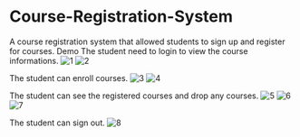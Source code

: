 # Course-Registration-System
A course registration system that allowed students to sign up and register for courses.
Demo
The student need to login to view the course informations.
![1](https://user-images.githubusercontent.com/98793421/218206413-be790fbe-18da-4674-805b-55d286767cb5.jpg)
![2](https://user-images.githubusercontent.com/98793421/218206416-d6fdd66f-a99e-443d-b9a4-5071ef0410c9.jpg)

The student can enroll courses.
![3](https://user-images.githubusercontent.com/98793421/218206418-8e117c40-7e47-4935-ba98-207a157ad11d.jpg)
![4](https://user-images.githubusercontent.com/98793421/218206420-8969d9e3-77a2-4ea7-b352-45bd60ef583e.jpg)

The student can see the registered courses and drop any courses.
![5](https://user-images.githubusercontent.com/98793421/218206422-34188256-caf4-4fb8-9961-5eaadeaa76ce.jpg)
![6](https://user-images.githubusercontent.com/98793421/218206423-d23473d6-907d-4d47-8fd5-03e1f67b8c29.jpg)
![7](https://user-images.githubusercontent.com/98793421/218206424-18df5549-618d-416b-9f13-3f151df557a7.jpg)

The student can sign out.
![8](https://user-images.githubusercontent.com/98793421/218206426-f13f3ac5-d3a8-449c-9a42-5f64aacc3a76.jpg)
